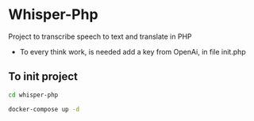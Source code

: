 # Whisper-Php

Project to transcribe speech to text and translate in PHP

- To every think work, is needed add a key from OpenAi, in file init.php

## To init project

```bash
cd whisper-php

docker-compose up -d
```

